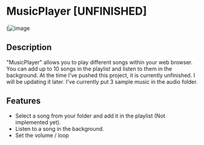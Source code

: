 # MusicPlayer [UNFINISHED]

(![image](https://github.com/user-attachments/assets/e0d223e4-3057-4219-bdc7-d1143a4af4c1)


## Description
"MusicPlayer" allows you to play different songs within your web browser. You can add up to 10 songs in the playlist and listen to them in the background.
At the time I've pushed this project, it is currently unfinished. I will be updating it later. I've currently put 3 sample music in the audio folder.

## Features
- Select a song from your folder and add it in the playlist (Not implemented yet).
- Listen to a song in the background.
- Set the volume / loop
